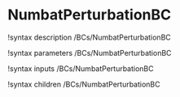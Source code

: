 # NumbatPerturbationBC

!syntax description /BCs/NumbatPerturbationBC

!syntax parameters /BCs/NumbatPerturbationBC

!syntax inputs /BCs/NumbatPerturbationBC

!syntax children /BCs/NumbatPerturbationBC
